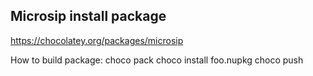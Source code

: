 ﻿## Microsip install package

https://chocolatey.org/packages/microsip

How to build package:
choco pack
choco install foo.nupkg
choco push
